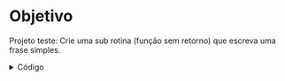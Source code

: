 # Objetivo
Projeto teste: Crie uma sub rotina (função sem retorno) que escreva uma frase simples.

<details>
<summary>Código</summary>

```c
programa
{
	//Criando função simples (procedimento sem retorno)
	funcao mostra_mensagem(){
		escreva("Uma vez Flamengo, sempre Flamengo !!! \n")
		escreva("Vamo que vamo, programação. \n")
	}
	
	
	funcao inicio()
	{
		//Chamando função criada
		mostra_mensagem()
	}	
}
```
</details>